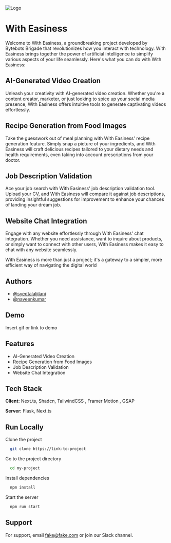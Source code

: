 
![Logo](https://dev-to-uploads.s3.amazonaws.com/uploads/articles/th5xamgrr6se0x5ro4g6.png)

# With Easiness
Welcome to With Easiness, a groundbreaking project developed by Bytebots Brigade that revolutionizes how you interact with technology. With Easiness brings together the power of artificial intelligence to simplify various aspects of your life seamlessly. Here's what you can do with With Easiness:

## AI-Generated Video Creation
Unleash your creativity with AI-generated video creation. Whether you're a content creator, marketer, or just looking to spice up your social media presence, With Easiness offers intuitive tools to generate captivating videos effortlessly.

## Recipe Generation from Food Images
Take the guesswork out of meal planning with With Easiness' recipe generation feature. Simply snap a picture of your ingredients, and With Easiness will craft delicious recipes tailored to your dietary needs and health requirements, even taking into account prescriptions from your doctor.

## Job Description Validation
Ace your job search with With Easiness' job description validation tool. Upload your CV, and With Easiness will compare it against job descriptions, providing insightful suggestions for improvement to enhance your chances of landing your dream job.

## Website Chat Integration
Engage with any website effortlessly through With Easiness' chat integration. Whether you need assistance, want to inquire about products, or simply want to connect with other users, With Easiness makes it easy to chat with any website seamlessly.

With Easiness is more than just a project; it's a gateway to a simpler, more efficient way of navigating the digital world
## Authors

- [@syedtalaljilani](https://www.github.com/syedtalaljilani)
- [@naveenkumar](https://www.github.com/Naveen3251f)




## Demo

Insert gif or link to demo


## Features

- AI-Generated Video Creation
- Recipe Generation from Food Images
- Job Description Validation
- Website Chat Integration




## Tech Stack

**Client:** Next.ts, Shadcn, TailwindCSS , Framer Motion , GSAP

**Server:** Flask, Next.ts



## Run Locally

Clone the project

```bash
  git clone https://link-to-project
```

Go to the project directory

```bash
  cd my-project
```

Install dependencies

```bash
  npm install
```

Start the server

```bash
  npm run start
```




## Support

For support, email fake@fake.com or join our Slack channel.

